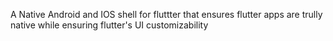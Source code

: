 A Native Android and IOS shell for fluttter that ensures flutter apps are trully native while ensuring flutter's UI customizability

